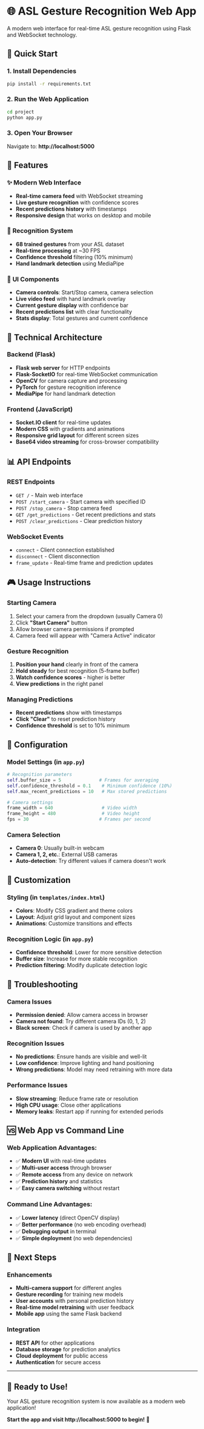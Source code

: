 # 🌐 ASL Gesture Recognition Web App

A modern web interface for real-time ASL gesture recognition using Flask and WebSocket technology.

## 🚀 Quick Start

### 1. Install Dependencies
```bash
pip install -r requirements.txt
```

### 2. Run the Web Application
```bash
cd project
python app.py
```

### 3. Open Your Browser
Navigate to: **http://localhost:5000**

## 📱 Features

### ✨ **Modern Web Interface**
- **Real-time camera feed** with WebSocket streaming
- **Live gesture recognition** with confidence scores
- **Recent predictions history** with timestamps
- **Responsive design** that works on desktop and mobile

### 🎯 **Recognition System**
- **68 trained gestures** from your ASL dataset
- **Real-time processing** at ~30 FPS
- **Confidence threshold** filtering (10% minimum)
- **Hand landmark detection** using MediaPipe

### 🎨 **UI Components**
- **Camera controls**: Start/Stop camera, camera selection
- **Live video feed** with hand landmark overlay
- **Current gesture display** with confidence bar
- **Recent predictions list** with clear functionality
- **Stats display**: Total gestures and current confidence

## 🔧 Technical Architecture

### **Backend (Flask)**
- **Flask web server** for HTTP endpoints
- **Flask-SocketIO** for real-time WebSocket communication
- **OpenCV** for camera capture and processing
- **PyTorch** for gesture recognition inference
- **MediaPipe** for hand landmark detection

### **Frontend (JavaScript)**
- **Socket.IO client** for real-time updates
- **Modern CSS** with gradients and animations
- **Responsive grid layout** for different screen sizes
- **Base64 video streaming** for cross-browser compatibility

## 📊 API Endpoints

### **REST Endpoints**
- `GET /` - Main web interface
- `POST /start_camera` - Start camera with specified ID
- `POST /stop_camera` - Stop camera feed
- `GET /get_predictions` - Get recent predictions and stats
- `POST /clear_predictions` - Clear prediction history

### **WebSocket Events**
- `connect` - Client connection established
- `disconnect` - Client disconnection
- `frame_update` - Real-time frame and prediction updates

## 🎮 Usage Instructions

### **Starting Camera**
1. Select your camera from the dropdown (usually Camera 0)
2. Click **"Start Camera"** button
3. Allow browser camera permissions if prompted
4. Camera feed will appear with "Camera Active" indicator

### **Gesture Recognition**
1. **Position your hand** clearly in front of the camera
2. **Hold steady** for best recognition (5-frame buffer)
3. **Watch confidence scores** - higher is better
4. **View predictions** in the right panel

### **Managing Predictions**
- **Recent predictions** show with timestamps
- **Click "Clear"** to reset prediction history
- **Confidence threshold** is set to 10% minimum

## 🔧 Configuration

### **Model Settings** (in `app.py`)
```python
# Recognition parameters
self.buffer_size = 5              # Frames for averaging
self.confidence_threshold = 0.1    # Minimum confidence (10%)
self.max_recent_predictions = 10   # Max stored predictions

# Camera settings
frame_width = 640                  # Video width
frame_height = 480                 # Video height
fps = 30                          # Frames per second
```

### **Camera Selection**
- **Camera 0**: Usually built-in webcam
- **Camera 1, 2, etc.**: External USB cameras
- **Auto-detection**: Try different values if camera doesn't work

## 🎨 Customization

### **Styling** (in `templates/index.html`)
- **Colors**: Modify CSS gradient and theme colors
- **Layout**: Adjust grid layout and component sizes
- **Animations**: Customize transitions and effects

### **Recognition Logic** (in `app.py`)
- **Confidence threshold**: Lower for more sensitive detection
- **Buffer size**: Increase for more stable recognition
- **Prediction filtering**: Modify duplicate detection logic

## 🐛 Troubleshooting

### **Camera Issues**
- **Permission denied**: Allow camera access in browser
- **Camera not found**: Try different camera IDs (0, 1, 2)
- **Black screen**: Check if camera is used by another app

### **Recognition Issues**
- **No predictions**: Ensure hands are visible and well-lit
- **Low confidence**: Improve lighting and hand positioning
- **Wrong predictions**: Model may need retraining with more data

### **Performance Issues**
- **Slow streaming**: Reduce frame rate or resolution
- **High CPU usage**: Close other applications
- **Memory leaks**: Restart app if running for extended periods

## 🆚 Web App vs Command Line

### **Web Application Advantages:**
- ✅ **Modern UI** with real-time updates
- ✅ **Multi-user access** through browser
- ✅ **Remote access** from any device on network
- ✅ **Prediction history** and statistics
- ✅ **Easy camera switching** without restart

### **Command Line Advantages:**
- ✅ **Lower latency** (direct OpenCV display)
- ✅ **Better performance** (no web encoding overhead)
- ✅ **Debugging output** in terminal
- ✅ **Simple deployment** (no web dependencies)

## 🌟 Next Steps

### **Enhancements**
- **Multi-camera support** for different angles
- **Gesture recording** for training new models
- **User accounts** with personal prediction history
- **Real-time model retraining** with user feedback
- **Mobile app** using the same Flask backend

### **Integration**
- **REST API** for other applications
- **Database storage** for prediction analytics
- **Cloud deployment** for public access
- **Authentication** for secure access

---

## 🎯 **Ready to Use!**

Your ASL gesture recognition system is now available as a modern web application! 

**Start the app and visit http://localhost:5000 to begin!** 🚀